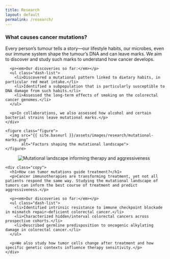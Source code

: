```yaml
---
title: Research
layout: default
permalink: /research/
---
```

<section class="research-page">

  <!-- SECTION 1: Text left, image right -->
  <article class="research-section">
    <div class="copy">
      <h1>What causes cancer mutations?</h1>
      <p>Every person’s tumour tells a story—our lifestyle habits, our microbes, even our immune system shape the tumour’s DNA and can leave marks. We aim to discover and study such marks to understand how cancer develops.</p>

      <p><em>Our discoveries so far:</em></p>
      <ul class="dash-list">
        <li>Discovered a mutational pattern linked to dietary habits, in particular red meat intake.</li>
        <li>Identified a subpopulation that is particularly susceptible to DNA damage from such habits.</li>
        <li>Assessed the long-term effects of smoking on the colorectal cancer genomes.</li>
      </ul>

      <p>In collaborations, we also assessed how alcohol and certain bacterial strains leave mutational marks.</p>
    </div>

    <figure class="figure">
      <img src="{{ site.baseurl }}/assets/images/research/mutational-marks.png"
           alt="Factors shaping the mutational landscape">
    </figure>
  </article>

  <!-- SECTION 2: Image left, text right -->
  <article class="research-section">
    <figure class="figure left">
      <img src="{{ site.baseurl }}/assets/images/research/treatment-landscape.png"
           alt="Mutational landscape informing therapy and aggressiveness">
    </figure>

    <div class="copy">
      <h1>How can tumor mutations guide treatment?</h1>
      <p>Cancer immunotherapies are transforming treatment, yet not all patients respond the same way. Studying the mutational landscape of tumors can inform the best course of treatment and predict aggressiveness.</p>

      <p><em>Our discoveries so far:</em></p>
      <ul class="dash-list">
        <li>Identified intrinsic resistance to immune checkpoint blockade in mismatch repair–deficient colorectal cancer.</li>
        <li>Characterized hidden/interval colorectal cancers across prospective cohorts.</li>
        <li>Described germline predisposition to oncogenic alkylating damage in colorectal cancer.</li>
      </ul>

      <p>We also study how tumor cells change after treatment and how specific genetic contexts influence therapy sensitivity.</p>
    </div>
  </article>

</section>
